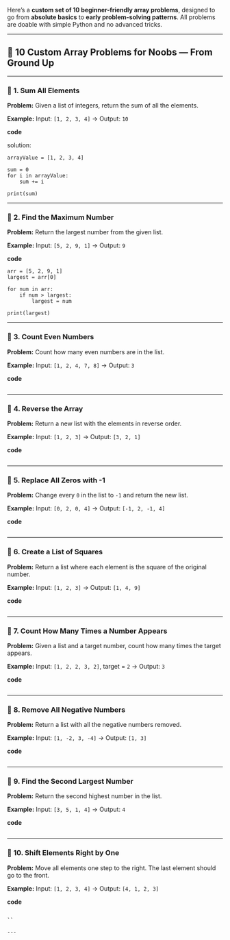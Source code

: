 Here’s a **custom set of 10 beginner-friendly array problems**, designed to go from **absolute basics** to **early problem-solving patterns**. All problems are doable with simple Python and no advanced tricks.

---

## 🧠 10 Custom Array Problems for Noobs — From Ground Up

---

### 🔹 **1. Sum All Elements**

**Problem:**
Given a list of integers, return the sum of all the elements.

**Example:**
Input: `[1, 2, 3, 4]` → Output: `10`

**code**

solution:

```
arrayValue = [1, 2, 3, 4]

sum = 0
for i in arrayValue:
    sum += i

print(sum)

```

---

### 🔹 **2. Find the Maximum Number**

**Problem:**
Return the largest number from the given list.

**Example:**
Input: `[5, 2, 9, 1]` → Output: `9`

**code**

```
arr = [5, 2, 9, 1]
largest = arr[0]

for num in arr:
    if num > largest:
        largest = num

print(largest)

```

---

### 🔹 **3. Count Even Numbers**

**Problem:**
Count how many even numbers are in the list.

**Example:**
Input: `[1, 2, 4, 7, 8]` → Output: `3`

**code**

```

```

---

### 🔹 **4. Reverse the Array**

**Problem:**
Return a new list with the elements in reverse order.

**Example:**
Input: `[1, 2, 3]` → Output: `[3, 2, 1]`

**code**

```

```

---

### 🔹 **5. Replace All Zeros with -1**

**Problem:**
Change every `0` in the list to `-1` and return the new list.

**Example:**
Input: `[0, 2, 0, 4]` → Output: `[-1, 2, -1, 4]`

**code**

```

```

---

### 🔹 **6. Create a List of Squares**

**Problem:**
Return a list where each element is the square of the original number.

**Example:**
Input: `[1, 2, 3]` → Output: `[1, 4, 9]`

**code**

```

```

---

### 🔹 **7. Count How Many Times a Number Appears**

**Problem:**
Given a list and a target number, count how many times the target appears.

**Example:**
Input: `[1, 2, 2, 3, 2]`, target = `2` → Output: `3`

**code**

```

```

---

### 🔹 **8. Remove All Negative Numbers**

**Problem:**
Return a list with all the negative numbers removed.

**Example:**
Input: `[1, -2, 3, -4]` → Output: `[1, 3]`

**code**

```

```

---

### 🔹 **9. Find the Second Largest Number**

**Problem:**
Return the second highest number in the list.

**Example:**
Input: `[3, 5, 1, 4]` → Output: `4`

**code**

```

```

---

### 🔹 **10. Shift Elements Right by One**

**Problem:**
Move all elements one step to the right. The last element should go to the front.

**Example:**
Input: `[1, 2, 3, 4]` → Output: `[4, 1, 2, 3]`

**code**

```

``

---
```
